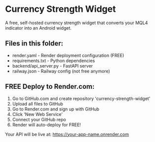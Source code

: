 # Currency Strength Widget

A free, self-hosted currency strength widget that converts your MQL4 indicator into an Android widget.

## Files in this folder:
- render.yaml - Render deployment configuration (FREE)
- requirements.txt - Python dependencies
- backend/api_server.py - FastAPI server
- railway.json - Railway config (not free anymore)

## FREE Deploy to Render.com:

1. Go to GitHub.com and create repository 'currency-strength-widget'
2. Upload all files to GitHub
3. Go to Render.com and sign up with GitHub
4. Click 'New Web Service'
5. Connect your GitHub repo
6. Render will auto-deploy for FREE!

Your API will be live at: https://your-app-name.onrender.com
